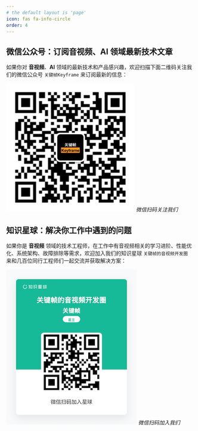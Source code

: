 ```yaml
---
# the default layout is 'page'
icon: fas fa-info-circle
order: 4
---
```


<!--  
> Add Markdown syntax content to file `_tabs/about.md`{: .filepath } and it will show up on this page.
{: .prompt-tip }
-->

## 微信公众号：订阅音视频、AI 领域最新技术文章

如果你对 **音视频**、**AI** 领域的最新技术和产品感兴趣，欢迎扫描下面二维码关注我们的微信公众号 `关键帧Keyframe` 来订阅最新的信息：

![微信公众号](assets/img/keyframe-mp.jpg)
_微信扫码关注我们_


## 知识星球：解决你工作中遇到的问题

如果你是 **音视频** 领域的技术工程师，在工作中有音视频相关的学习进阶、性能优化、系统架构、故障排除等需求，欢迎加入我们的知识星球 `关键帧的音视频开发圈` 来和几百位同行工程师们一起交流并获取解决方案：

![知识星球](assets/img/keyframe-zsxq.png)
_微信扫码加入我们_